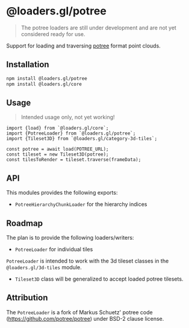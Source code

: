 # @loaders.gl/potree

> The potree loaders are still under development and are not yet considered ready for use.

Support for loading and traversing [potree](http://potree.org/) format point clouds.

## Installation

```bash
npm install @loaders.gl/potree
npm install @loaders.gl/core
```

## Usage

> Intended usage only, not yet working!

```
import {load} from `@loaders.gl/core`;
import {PotreeLoader} from `@loaders.gl/potree`;
import {Tileset3D} from `@loaders.gl/category-3d-tiles`;

const potree = await load(POTREE_URL);
const tileset = new Tileset3D(potree);
const tilesToRender = tileset.traverse(frameData);
```

## API

This modules provides the following exports:

- `PotreeHierarchyChunkLoader` for the hierarchy indices

## Roadmap

The plan is to provide the following loaders/writers:

- `PotreeLoader` for individual tiles

`PotreeLoader` is intended to work with the 3d tileset classes in the `@loaders.gl/3d-tiles` module.

- `Tileset3D` class will be generalized to accept loaded potree tilesets.

## Attribution

The `PotreeLoader` is a fork of Markus Schuetz' potree code (https://github.com/potree/potree) under BSD-2 clause license.
